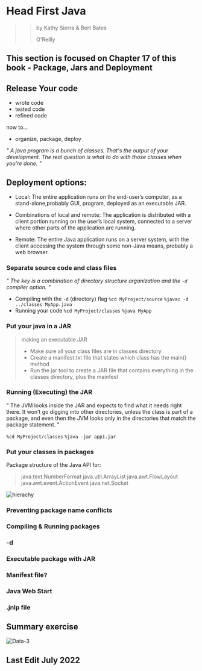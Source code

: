 # Head First Java 
>> by Kathy Sierra & Bert Bates 
>> 
>> O'Reilly


## This section is focused on Chapter 17 of this book - Package, Jars and Deployment 

## Release Your code 
- wrote code
- tested code
- refined code

now to... 
- organize, package, deploy

_" A java program is a bunch of classes. That's the output of your development. The real question is what to do with those classes when you're done. "_

## Deployment options: 
- Local: 
The entire application runs on the end-user’s computer, as a stand-alone,probably GUI, program, deployed as an executable JAR.

- Combinations of local and remote:
The application is distributed with a client portion running on the user’s local system, connected to a server where other parts of the application are running.

- Remote:
The entire Java application runs on a server system, with the client accessing the system through some non-Java means, probably a web browser.

### Separate source code and class files
_" The key is a combination of directory structure organization and the ```-d``` compiler option. "_

- Compiling with the ``-d`` (directory) flag
`` %cd MyProject/source ``
`` %javac -d ../classes MyApp.java ``
- Running your code 
`` %cd MyProject/classes ``
`` %java MyApp ``

### Put your java in a JAR 
> making an executable JAR 
> - Make sure all your class files are in classes directory 
> - Create a manifest.txt file that states which class has the main() method
> - Run the jar tool to create a JAR file that contains everything in the classes directory, plus the mainfest 

### Running (Executing) the JAR
" The JVM looks inside the JAR and expects to find what it needs right there. It won’t go digging into other directories, unless the class is part of a package, and even then the JVM looks only in the directories that match the package statement. "

`` %cd MyProject/classes ``
`` %java -jar app1.jar `` 

### Put your classes in packages
Package structure of the Java API for:
> java.text.NumberFormat
> java.util.ArrayList
> java.awt.FlowLayout
> java.awt.event.ActionEvent
> java.net.Socket

![hierachy](https://user-images.githubusercontent.com/83961643/174780986-67b0e53b-edc5-4535-9724-e434be57e502.jpeg)


### Preventing package name conflicts 

### Compiling & Running packages 

### -d 

### Executable package with JAR 

### Manifest file? 

### Java Web Start 


### .jnlp file 


## Summary exercise 
![Data-3](https://user-images.githubusercontent.com/83961643/174574989-69c5bb62-5ad2-43ef-b031-0a06cb2bd6a5.png)



## Last Edit July 2022

